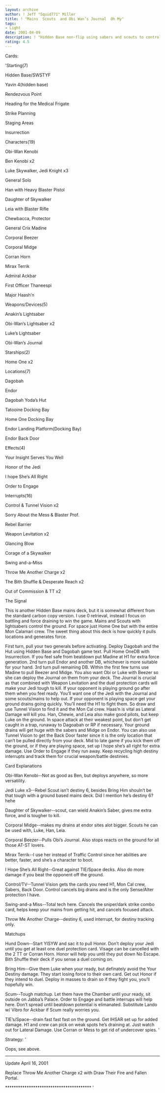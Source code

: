 ```yaml
---
layout: archive
author: ! Jeff "Squid771" Miller
title: ! "Mains  Scouts  and Obi Wan’s Journal  Oh My"
tags:
- Light
date: 2001-04-09
description: ! "Hidden Base non-flip using sabers and scouts to control the ground."
rating: 4.5
---
```

Cards: 

'Starting(7)

Hidden Base/SWSTYF

Yavin 4(hidden base)

Rendezvous Point

Heading for the Medical Frigate

Strike Planning

Staging Areas

Insurrection


Characters(19)

Obi-Wan Kenobi

Ben Kenobi x2

Luke Skywalker, Jedi Knight x3

General Solo

Han with Heavy Blaster Pistol

Daughter of Skywalker

Leia with Blaster Rifle

Chewbacca, Protector

General Crix Madine

Corporal Beezer

Corporal Midge

Corran Horn

Mirax Terrik

Admiral Ackbar

First Officer Thaneespi

Major Haash’n


Weapons/Devices(5)

Anakin’s Lightsaber

Obi-Wan’s Lightsaber x2

Luke’s Lightsaber

Obi-Wan’s Journal


Starships(2)

Home One x2


Locations(7)

Dagobah

Endor

Dagobah Yoda’s Hut

Tatooine Docking Bay

Home One Docking Bay

Endor Landing Platform(Docking Bay)

Endor Back Door


Effects(4)

Your Insight Serves You Well

Honor of the Jedi

I hope She’s All Right

Order to Engage


Interrupts(16)

Control & Tunnel Vision x2

Sorry About the Mess & Blaster Prof.

Rebel Barrier

Weapon Levitation x2

Glancing Blow

Corage of a Skywalker

Swing and-a-Miss

Throw Me Another Charge x2

The Bith Shuffle & Desperate Reach x2

Out of Commission & TT x2

The Signal



This is another Hidden Base mains deck, but it is somewhat different from the standard carbon copy version.  I use 0 retrieval, instead I focus on battling and force draining to win the game.  Mains and Scouts with lightsabers control the ground.  For space just Home One but with the entire Mon Calamari crew.  The sweet thing about this deck is how quickly it pulls locations and generates force.


First turn, pull your two generals before activating.  Deploy Dagobah and the Hut using Hidden Base and Dagobah game text.  Pull Home OneDB with Insurrection.  If you feel safe from beatdown put Madine at H1 for extra force generation.  2nd turn pull Endor and another DB, whichever is more suitable for your hand.  3rd turn pull remaining DB.  Within the first few turns use Madine to pull Beezer and Midge.  You also want Obi or Luke with Beezer so she can deploy the Journal on them from your deck.  The Journal is crucial as that combined with Weapon Levitation and the duel protection cards will make your Jedi tough to kill.  If your opponent is playing ground go after them when you feel ready.  You’ll want one of the Jedi with the Journal and some scouts/mains to help out.  If your opponent is playing space get your ground drains going quickly.  You’ll need the H1 to fight them.  So draw and use Tunnel Vision to find it and the Mon Cal crew.  Haas’n is vital as Lateral Damage will kill you.  Han, Chewie, and Leia also make good pilots, but keep Luke on the ground.  In space attack at their weakest point, but don’t get caught in a trap, runaway to Dagoabah or RP if necessary.  Your ground drains will get huge with the sabers and Midge on Endor.  You can also use Tunnel Vision to get the Back Door faster since it is the only location that can’t be pulled directly from your deck.  Mid to late game if you kick them off the ground, or if they are playing space, set up I hope she’s all right for extra damage.  Use Order to Engage if they run away.  Keep recycling high destiny interrupts and track them for crucial weapon/battle destinies.


Card Explanations


Obi-Wan Kenobi--Not as good as Ben, but deploys anywhere, so more versatility.


Jedi Luke x3--Rebel Scout isn’t destiny 6, besides Bring Him shouln’t be that tough with a ground based mains deck.  Did I mention he’s destiny 6? hehe


Daughter of Skywalker--scout, can wield Anakin’s Saber, gives me extra force, and is tougher to kill.


Corporal Midge--makes my drains at endor sites alot bigger.  Scouts he can be used with, Luke, Han, Leia.


Corporal Beezer--Pulls Obi’s Journal.  Also stops reacts on the ground for all those AT-ST lovers.


Mirax Terrik--I use her instead of Traffic Control since her abilities are better, faster, and she’s a character to boot.


I Hope She’s All Right--Great against TIE/Space decks.  Also do more damage if you beat the opponent off the ground.


Control/TV--Tunnel Vision gets the cards you need  H1, Mon Cal crew, Sabers, Back Door.  Control cancels big drains and is the only Sense/Alter protection I have.


Swing-and-a Miss--Total tech here.  Cancels the sniper/dark strike combo card, helps keep your mains from getting hit, and cancels focused attack.


Throw Me Another Charge--destiny 6, used interrupt, for destiny tracking only.


Matchups


Hund Down--Start YISYW and sac it to pull Honor.  Don’t deploy your Jedi until you get at least one duel protection card.  Visage can be cancelled with the 2 TT or Corran Horn.  Honor will help you until they put down No Escape.  Bith Shuffle their deck if you sense a duel coming on.


Bring Him--Give them Luke when your ready, but definately avoid the Your Destiny damage.  They start losing force to their own card.  Get out Honor if they intend to duel.  Deploy in masses to drain so if they fight you, you’ll hopefully win.


Scum--Tough matchup.  Let them have the Chamber until your ready, sit outside on Jabba’s Palace.  Order to Engage and battle interrups will help here.  Don’t spread until beatdown potential is elimanated.  Substitute Lando w/ Vibro for Ackbar if Scum really worries you.


TIE’s/Space--drain fast fast fast on the ground.  Get IHSAR set up for added damage.  H1 and crew can pick on weak spots he’s draining at.  Just watch out for Lateral Damage.  Use Corran or Mess to get rid of undercover spies. '

Strategy: '

Oops, see above.

****************************************

Update April 16, 2001


Replace Throw Me Another Charge x2 with Draw Their Fire and Fallen Portal.

****************************************  '